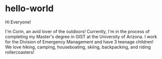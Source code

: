# hello-world

Hi Everyone!

I'm Corin, an avid lover of the outdoors!  Currently, I'm in the process of completing my Master's degree in GIST at the University of Arizona.  I work for the Division of Emergency Management and have 3 teenage children!  We love hiking, camping, houseboating, skiing, backpacking, and riding rollercoasters!
